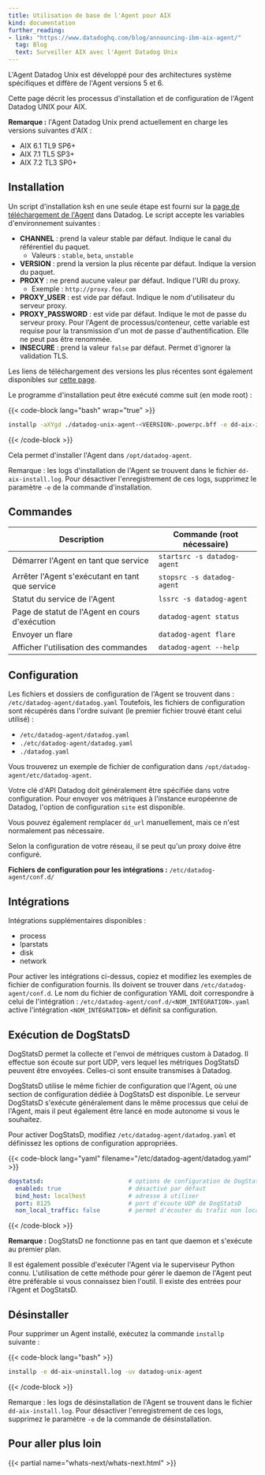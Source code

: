 ```yaml
---
title: Utilisation de base de l'Agent pour AIX
kind: documentation
further_reading:
- link: "https://www.datadoghq.com/blog/announcing-ibm-aix-agent/"
  tag: Blog
  text: Surveiller AIX avec l'Agent Datadog Unix
---
```


<div class="alert alert-info">
L'Agent Datadog Unix est développé pour des architectures système spécifiques et diffère de l'Agent versions 5 et 6.
</div>

Cette page décrit les processus d'installation et de configuration de l'Agent Datadog UNIX pour AIX.

**Remarque :** l'Agent Datadog Unix prend actuellement en charge les versions suivantes d'AIX :

* AIX 6.1 TL9 SP6+
* AIX 7.1 TL5 SP3+
* AIX 7.2 TL3 SP0+

## Installation

Un script d'installation ksh en une seule étape est fourni sur la [page de téléchargement de l'Agent][1] dans Datadog. Le script accepte les variables d'environnement suivantes :

* **CHANNEL** : prend la valeur stable par défaut. Indique le canal du référentiel du paquet.
  * Valeurs : `stable`, `beta`, `unstable`
* **VERSION** : prend la version la plus récente par défaut. Indique la version du paquet.
* **PROXY** : ne prend aucune valeur par défaut. Indique l'URI du proxy.
  * Exemple : `http://proxy.foo.com`
* **PROXY_USER** : est vide par défaut. Indique le nom d'utilisateur du serveur proxy.
* **PROXY_PASSWORD** : est vide par défaut. Indique le mot de passe du serveur proxy. Pour l'Agent de processus/conteneur, cette variable est requise pour la transmission d'un mot de passe d'authentification. Elle ne peut pas être renommée.
* **INSECURE** : prend la valeur `false` par défaut. Permet d'ignorer la validation TLS.

Les liens de téléchargement des versions les plus récentes sont également disponibles sur [cette page][2].

Le programme d'installation peut être exécuté comme suit (en mode root) :

{{< code-block lang="bash" wrap="true" >}}
```bash
installp -aXYgd ./datadog-unix-agent-<VEERSION>.powerpc.bff -e dd-aix-install.log datadog-unix-agent
```
{{< /code-block >}}

Cela permet d'installer l'Agent dans `/opt/datadog-agent`.

Remarque : les logs d'installation de l'Agent se trouvent dans le fichier `dd-aix-install.log`. Pour désactiver l'enregistrement de ces logs, supprimez le paramètre `-e` de la commande d'installation.

## Commandes

| Description                     | Commande (root nécessaire)           |
|---------------------------------|-----------------------------|
| Démarrer l'Agent en tant que service        | `startsrc -s datadog-agent` |
| Arrêter l'Agent s'exécutant en tant que service | `stopsrc -s datadog-agent`  |
| Statut du service de l'Agent         | `lssrc -s datadog-agent`    |
| Page de statut de l'Agent en cours d'exécution    | `datadog-agent status`      |
| Envoyer un flare                      | `datadog-agent flare`       |
| Afficher l'utilisation des commandes           | `datadog-agent --help`      |

## Configuration

Les fichiers et dossiers de configuration de l'Agent se trouvent dans :
`/etc/datadog-agent/datadog.yaml`
Toutefois, les fichiers de configuration sont récupérés dans l'ordre suivant (le premier fichier trouvé étant celui utilisé) :

* `/etc/datadog-agent/datadog.yaml`
* `./etc/datadog-agent/datadog.yaml`
* `./datadog.yaml`

Vous trouverez un exemple de fichier de configuration dans `/opt/datadog-agent/etc/datadog-agent`.

Votre clé d'API Datadog doit généralement être spécifiée dans votre configuration. Pour envoyer vos métriques à l'instance européenne de Datadog, l'option de configuration `site` est disponible.

Vous pouvez également remplacer `dd_url` manuellement, mais ce n'est normalement pas nécessaire.

Selon la configuration de votre réseau, il se peut qu'un proxy doive être configuré.

**Fichiers de configuration pour les intégrations :**
`/etc/datadog-agent/conf.d/`

## Intégrations

Intégrations supplémentaires disponibles :

* process
* lparstats
* disk
* network

Pour activer les intégrations ci-dessus, copiez et modifiez les exemples de fichier de configuration fournis. Ils doivent se trouver dans `/etc/datadog-agent/conf.d`. Le nom du fichier de configuration YAML doit correspondre à celui de l'intégration : `/etc/datadog-agent/conf.d/<NOM_INTÉGRATION>.yaml` active l'intégration `<NOM_INTÉGRATION>` et définit sa configuration.

## Exécution de DogStatsD

DogStatsD permet la collecte et l'envoi de métriques custom à Datadog. Il effectue son écoute sur port UDP, vers lequel les métriques DogStatsD peuvent être envoyées. Celles-ci sont ensuite transmises à Datadog.

DogStatsD utilise le même fichier de configuration que l'Agent, où une section de configuration dédiée à DogStatsD est disponible. Le serveur DogStatsD s'exécute généralement dans le même processus que celui de l'Agent, mais il peut également être lancé en mode autonome si vous le souhaitez.

Pour activer DogStatsD, modifiez `/etc/datadog-agent/datadog.yaml` et définissez les options de configuration appropriées.

{{< code-block lang="yaml" filename="/etc/datadog-agent/datadog.yaml" >}}
```yaml
dogstatsd:                        # options de configuration de DogStatsD
  enabled: true                   # désactivé par défaut
  bind_host: localhost            # adresse à utiliser
  port: 8125                      # port d'écoute UDP de DogStatsD
  non_local_traffic: false        # permet d'écouter du trafic non local
```
{{< /code-block >}}

**Remarque :** DogStatsD ne fonctionne pas en tant que daemon et s'exécute au premier plan.

Il est également possible d'exécuter l'Agent via le superviseur Python connu. L'utilisation de cette méthode pour gérer le daemon de l'Agent peut être préférable si vous connaissez bien l'outil. Il existe des entrées pour l'Agent et DogStatsD.

## Désinstaller

Pour supprimer un Agent installé, exécutez la commande `installp` suivante :

{{< code-block lang="bash" >}}
```bash
installp -e dd-aix-uninstall.log -uv datadog-unix-agent
```
{{< /code-block >}}

Remarque : les logs de désinstallation de l'Agent se trouvent dans le fichier `dd-aix-install.log`. Pour désactiver l'enregistrement de ces logs, supprimez le paramètre `-e` de la commande de désinstallation.

## Pour aller plus loin

{{< partial name="whats-next/whats-next.html" >}}

[1]: https://app.datadoghq.com/account/settings#agent/aix
[2]: https://github.com/DataDog/datadog-unix-agent/releases
